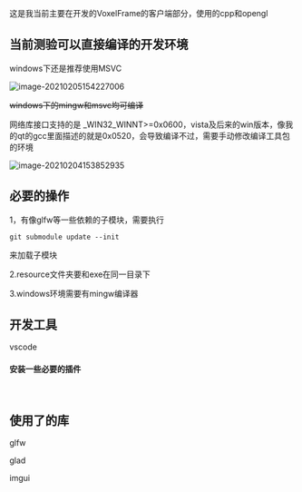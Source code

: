 这是我当前主要在开发的VoxelFrame的客户端部分，使用的cpp和opengl

## 当前测验可以直接编译的开发环境

windows下还是推荐使用MSVC

![image-20210205154227006](https://gitee.com/zhongyichen33/testtupian/raw/master/20210205154227.png)

~~windows下的mingw和msvc均可编译~~

网络库接口支持的是 _WIN32_WINNT>=0x0600，vista及后来的win版本，像我的qt的gcc里面描述的就是0x0520，会导致编译不过，需要手动修改编译工具包的环境

![image-20210204153852935](C:\Users\hp\AppData\Roaming\Typora\typora-user-images\image-20210204153852935.png)

## 必要的操作

1，有像glfw等一些依赖的子模块，需要执行

```
git submodule update --init
```

来加载子模块

2.resource文件夹要和exe在同一目录下

3.windows环境需要有mingw编译器

## 开发工具

vscode 

#### 安装一些必要的插件

​        

## 使用了的库

glfw

glad

imgui

